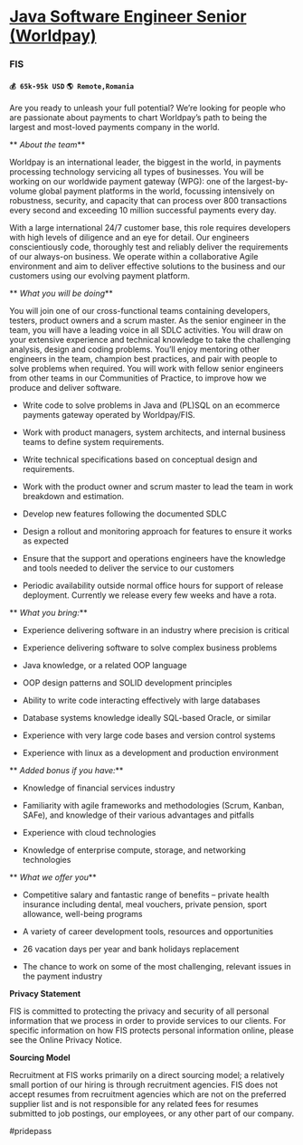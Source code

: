 # [Java Software Engineer Senior (Worldpay)](https://www.remotewlb.com/apply/java-software-engineer-senior-worldpay-42754)  
### FIS  
#### `💰 65k-95k USD` `🌎 Remote,Romania`  

Are you ready to unleash your full potential? We’re looking for people who are passionate about payments to chart Worldpay’s path to being the largest and most-loved payments company in the world.

 ** _About the team_**

Worldpay is an international leader, the biggest in the world, in payments processing technology servicing all types of businesses. You will be working on our worldwide payment gateway (WPG): one of the largest-by-volume global payment platforms in the world, focussing intensively on robustness, security, and capacity that can process over 800 transactions every second and exceeding 10 million successful payments every day.

With a large international 24/7 customer base, this role requires developers with high levels of diligence and an eye for detail. Our engineers conscientiously code, thoroughly test and reliably deliver the requirements of our always-on business. We operate within a collaborative Agile environment and aim to deliver effective solutions to the business and our customers using our evolving payment platform.

 ** _What you will be doing_**

You will join one of our cross-functional teams containing developers, testers, product owners and a scrum master. As the senior engineer in the team, you will have a leading voice in all SDLC activities. You will draw on your extensive experience and technical knowledge to take the challenging analysis, design and coding problems. You’ll enjoy mentoring other engineers in the team, champion best practices, and pair with people to solve problems when required. You will work with fellow senior engineers from other teams in our Communities of Practice, to improve how we produce and deliver software.

  * Write code to solve problems in Java and (PL)SQL on an ecommerce payments gateway operated by Worldpay/FIS.

  * Work with product managers, system architects, and internal business teams to define system requirements. 

  * Write technical specifications based on conceptual design and requirements. 

  * Work with the product owner and scrum master to lead the team in work breakdown and estimation.

  * Develop new features following the documented SDLC

  * Design a rollout and monitoring approach for features to ensure it works as expected

  * Ensure that the support and operations engineers have the knowledge and tools needed to deliver the service to our customers

  * Periodic availability outside normal office hours for support of release deployment. Currently we release every few weeks and have a rota.

 ** _What you bring:_**

  * Experience delivering software in an industry where precision is critical

  * Experience delivering software to solve complex business problems

  * Java knowledge, or a related OOP language

  * OOP design patterns and SOLID development principles

  * Ability to write code interacting effectively with large databases

  * Database systems knowledge ideally SQL-based Oracle, or similar

  * Experience with very large code bases and version control systems

  * Experience with linux as a development and production environment

 ** _Added bonus if you have:_**

  * Knowledge of financial services industry

  * Familiarity with agile frameworks and methodologies (Scrum, Kanban, SAFe), and knowledge of their various advantages and pitfalls

  * Experience with cloud technologies

  * Knowledge of enterprise compute, storage, and networking technologies

 ** _What we offer you_**

  * Competitive salary and fantastic range of benefits – private health insurance including dental, meal vouchers, private pension, sport allowance, well-being programs

  * A variety of career development tools, resources and opportunities

  * 26 vacation days per year and bank holidays replacement

  * The chance to work on some of the most challenging, relevant issues in the payment industry

 **Privacy Statement**

FIS is committed to protecting the privacy and security of all personal information that we process in order to provide services to our clients. For specific information on how FIS protects personal information online, please see the Online Privacy Notice.

 **Sourcing Model**

Recruitment at FIS works primarily on a direct sourcing model; a relatively small portion of our hiring is through recruitment agencies. FIS does not accept resumes from recruitment agencies which are not on the preferred supplier list and is not responsible for any related fees for resumes submitted to job postings, our employees, or any other part of our company.

#pridepass

